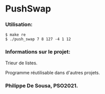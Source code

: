 # PushSwap

### Utilisation:
```
$ make re
$ ./push_swap 7 8 127 -4 1 12
```

### Informations sur le projet:

Trieur de listes.

Programme réutilisable dans d'autres projets.

### Philippe De Sousa, PSO2021.
